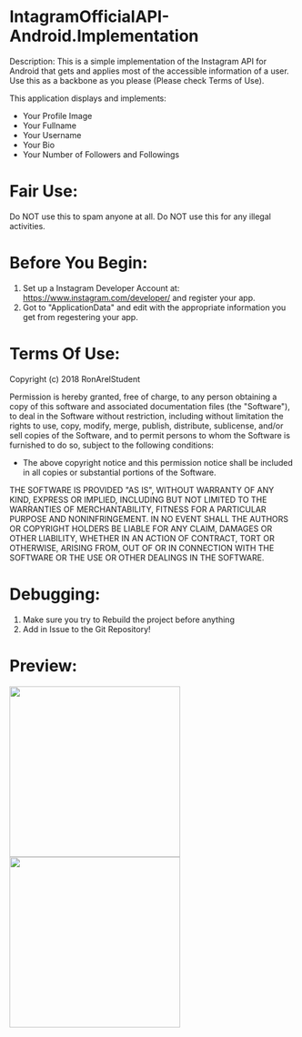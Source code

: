 # IntagramOfficialAPI-Android.Implementation

Description: This is a simple implementation of the Instagram API for Android that gets and applies most of the accessible information of a user. Use this as a backbone as you please (Please check Terms of Use).

This application displays and implements:

- Your Profile Image
- Your Fullname
- Your Username
- Your Bio
- Your Number of Followers and Followings

# Fair Use:

Do NOT use this to spam anyone at all.
Do NOT use this for any illegal activities.

# Before You Begin:

1. Set up a Instagram Developer Account at: https://www.instagram.com/developer/ and register your app.
2. Got to "ApplicationData" and edit <change> with the appropriate information you get from regestering your app.

# Terms Of Use:

Copyright (c) 2018 RonArelStudent

Permission is hereby granted, free of charge, to any person obtaining a copy
of this software and associated documentation files (the "Software"), to deal
in the Software without restriction, including without limitation the rights
to use, copy, modify, merge, publish, distribute, sublicense, and/or sell
copies of the Software, and to permit persons to whom the Software is
furnished to do so, subject to the following conditions:

- The above copyright notice and this permission notice shall be included in all
copies or substantial portions of the Software.

THE SOFTWARE IS PROVIDED "AS IS", WITHOUT WARRANTY OF ANY KIND, EXPRESS OR
IMPLIED, INCLUDING BUT NOT LIMITED TO THE WARRANTIES OF MERCHANTABILITY,
FITNESS FOR A PARTICULAR PURPOSE AND NONINFRINGEMENT. IN NO EVENT SHALL THE
AUTHORS OR COPYRIGHT HOLDERS BE LIABLE FOR ANY CLAIM, DAMAGES OR OTHER
LIABILITY, WHETHER IN AN ACTION OF CONTRACT, TORT OR OTHERWISE, ARISING FROM,
OUT OF OR IN CONNECTION WITH THE SOFTWARE OR THE USE OR OTHER DEALINGS IN THE
SOFTWARE.

# Debugging:

1. Make sure you try to Rebuild the project before anything
2. Add in Issue to the Git Repository!

# Preview:

<img src="https://github.com/RonArelStudent/IntagramOfficialAPI-Android.Implementation/blob/master/SmartSelect_20180429-025647_TagNet.jpg" width="300" align="left">
<img src="https://github.com/RonArelStudent/IntagramOfficialAPI-Android.Implementation/blob/master/SmartSelect_20180429-025700_TagNet.jpg" width="300" align="left">



